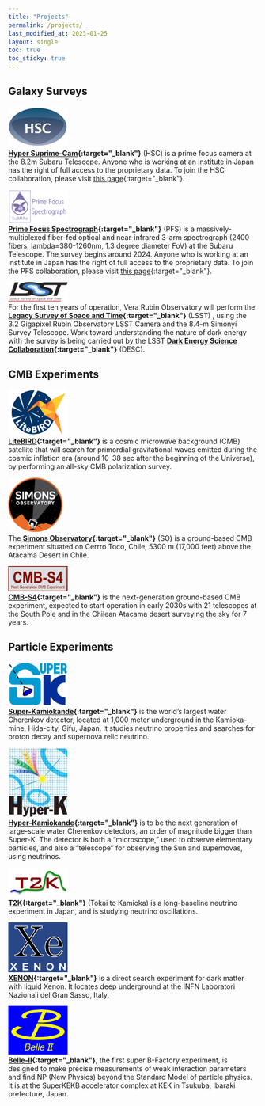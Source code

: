 ```yaml
---
title: "Projects"
permalink: /projects/
last_modified_at: 2023-01-25
layout: single
toc: true
toc_sticky: true
---
```


## Galaxy Surveys

<img src="/_images/logo_hsc.jpg"  style="width: 120px;">\
**[Hyper Suprime-Cam](https://hsc.mtk.nao.ac.jp/ssp/){:target="_blank"}** (HSC) is a prime focus camera at the 8.2m Subaru Telescope. Anyone who is working at an institute in Japan has the right of full access to the proprietary data. To join the HSC collaboration, please visit [this page](https://hscsurvey.pbworks.com/w/page/19661930/FrontPage){:target="_blank"}.

<img src="/_images/logo_pfs.png"  style="width: 120px;">\
**[Prime Focus Spectrograph](https://pfs.ipmu.jp/){:target="_blank"}** (PFS) is a massively-multiplexed fiber-fed optical and near-infrared 3-arm spectrograph (2400 fibers, lambda=380-1260nm, 1.3 degree diameter FoV) at the Subaru Telescope. The survey begins around 2024. Anyone who is working at an institute in Japan has the right of full access to the proprietary data. To join the PFS collaboration, please visit [this page](https://pfs.ipmu.jp/research/regist_collab.html){:target="_blank"}.

<img src="/_images/logo_lsst.png" style="width: 120px;">\
For the first ten years of operation, Vera Rubin Observatory will perform the **[Legacy Survey of Space and Time](https://www.lsst.org/){:target="_blank"}** (LSST) , using the 3.2 Gigapixel Rubin Observatory LSST Camera and the 8.4-m Simonyi Survey Telescope. Work toward understanding the nature of dark energy with the survey is being carried out by the LSST **[Dark Energy Science Collaboration](https://lsstdesc.org/){:target="_blank"}** (DESC). 

## CMB Experiments

<img src="/_images/logo_lb.png"  style="width: 120px;">\
**[LiteBIRD](https://www.ipmu.jp/en/research-activities/research-program/LiteBIRD){:target="_blank"}** is a cosmic microwave background (CMB) satellite that will search for primordial gravitational waves emitted during the cosmic inflation era (around 10–38 sec after the beginning of the Universe), by performing an all-sky CMB polarization survey. 

<img src="/_images/logo_so.jpg"  style="width: 110px;">\
The **[Simons Observatory](https://simonsobservatory.org/){:target="_blank"}** (SO) is a ground-based CMB experiment situated on Cerrro Toco, Chile, 5300 m (17,000 feet) above the Atacama Desert in Chile. 

<img src="/_images/logo_cmbs4.png" style="width: 120px;">\
**[CMB-S4](https://cmb-s4.org/){:target="_blank"}** is the next-generation ground-based CMB experiment, expected to start operation in early 2030s with 21 telescopes at the South Pole and in the Chilean Atacama desert surveying the sky for 7 years.


## Particle Experiments

<img src="/_images/logo_sk.gif"  style="width: 120px;">\
**[Super-Kamiokande](https://www-sk.icrr.u-tokyo.ac.jp/en/sk/){:target="_blank"}** is the world’s largest water Cherenkov detector, located at 1,000 meter underground in the Kamioka-mine, Hida-city, Gifu, Japan. It studies neutrino properties and searches for proton decay and supernova relic neutrino. 

<img src="/_images/logo_hk.jpeg"  style="width: 120px;">\
**[Hyper-Kamiokande](https://www.hyperk.org/){:target="_blank"}** is to be the next generation of large-scale water Cherenkov detectors, an order of magnitude bigger than Super-K. The detector is both a “microscope,” used to observe elementary particles, and also a “telescope” for observing the Sun and supernovas, using neutrinos.

<img src="/_images/logo_t2k.png" style="width: 120px;">\
**[T2K](https://t2k-experiment.org/){:target="_blank"}**  (Tokai to Kamioka) is a long-baseline neutrino experiment in Japan, and is studying neutrino oscillations. 

<img src="/_images/logo_xenon.png" style="width: 120px;">\
**[XENON](https://xenonexperiment.org/){:target="_blank"}** is a direct search experiment for dark matter with liquid Xenon. It locates deep underground at the INFN Laboratori Nazionali del Gran Sasso, Italy.

<img src="/_images/logo_belleII.png" style="width: 120px;">\
**[Belle-II](https://www.belle2.org/){:target="_blank"}**, the first super B-Factory experiment, is designed to make precise measurements of weak interaction parameters and find NP (New Physics) beyond the Standard Model of particle physics. It is at the SuperKEKB accelerator complex at KEK in Tsukuba, Ibaraki prefecture, Japan.